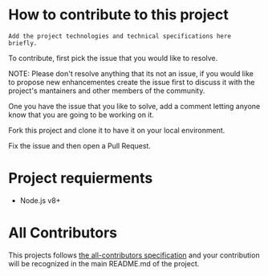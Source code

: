 # How to contribute to this project

```
Add the project technologies and technical specifications here briefly.
```

To contribute, first pick the issue that you would like to resolve. 

NOTE: Please don't resolve anything that its not an issue, if you would like to propose new enhancementes create the issue first to discuss it with the project's mantainers and other members of the community.

One you have the issue that you like to solve, add a comment letting anyone know that you are going to be working on it.

Fork this project and clone it to have it on your local environment.

Fix the issue and then open a Pull Request.

# Project requierments

- Node.js v8+

# All Contributors

This projects follows [the all-contributors specification](https://github.com/kentcdodds/all-contributors) and your contribution will be recognized in the main README.md of the project.
